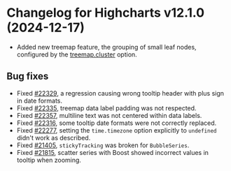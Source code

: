 # Changelog for Highcharts v12.1.0 (2024-12-17)

- Added new treemap feature, the grouping of small leaf nodes, configured by the [treemap.cluster](https://api.highcharts.com/highcharts/series.treemap.cluster) option.

## Bug fixes
- Fixed [#22329](https://github.com/highcharts/highcharts/issues/22329), a regression causing wrong tooltip header with plus sign in date formats.
- Fixed [#22335](https://github.com/highcharts/highcharts/issues/22335), treemap data label padding was not respected.
- Fixed [#22357](https://github.com/highcharts/highcharts/issues/22357), multiline text was not centered within data labels.
- Fixed [#22316](https://github.com/highcharts/highcharts/issues/22316), some tooltip date formats were not correctly replaced.
- Fixed [#22277](https://github.com/highcharts/highcharts/issues/22277), setting the `time.timezone` option explicitly to `undefined` didn't work as described.
- Fixed [#21405](https://github.com/highcharts/highcharts/issues/21405), `stickyTracking` was broken for `BubbleSeries`.
- Fixed [#21815](https://github.com/highcharts/highcharts/issues/21815), scatter series with Boost showed incorrect values in tooltip when zooming.
